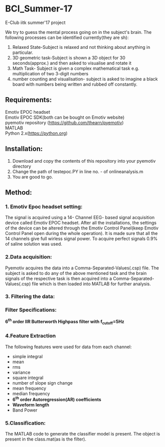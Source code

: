 # BCI_Summer-17
E-Club iitk summer'17 project

We try to guess the mental process going on in the subject's brain. The following processes can be identified currently(they are sh):
1. Relaxed State-Subject is relaxed and not thinking about anything in particular.
2. 3D geometric task-Subject is shown a 3D object for 30 seconds(approx.) and then asked to visualise and rotate it
3. Math Task- Subject is given a complex mathematical task e.g. multiplication of two 3-digit numbers
4. number counting and visualisation- subject is asked to imagine a black board with numbers being written and rubbed off constantly.


## Requirements:
Emotiv EPOC headset<br>
Emotiv EPOC SDK(both can be bought on Emotiv website)<br>
pyemotiv repository (https://github.com/thearn/pyemotiv)<br>
MATLAB<br>
Python 2.x(https://python.org)<br>

## Installation:
1. Download and copy the contents of this repository into your pyemotiv directory
2. Change the path of testepoc.PY in line no. - of onlineanalysis.m
3. You are good to go.

## Method:
### 1. Emotiv Epoc headset setting:
The signal is acquired using a 14- Channel EEG- based signal acquisition device called Emotiv EPOC headset. After all the installations, the settings of the device can be altered through the Emotiv Control Panel(keep Emotiv Control Panel open during the whole operation). It is made sure that all the 14 channels give full wirless signal power. To acquire perfect signals 0.9% of saline solution was used.<br>
### 2.Data acquisition:<br>
Pyemotiv acquires the data into a Comma-Separated-Values(.csp) file. The subject is asked to do any of the above mentioned task and the brain signals of the respective task is then acquired into a Comma-Separated-Values(.csp) file which is then loaded into MATLAB for further analysis.<br>
### 3. Filtering the data:<br>
### Filter Specifications:<br>
__6<sup>th</sup> order IIR Butterworth Highpass filter with f<sub>cutoff</sub>=5Hz__<br>
### 4.Feature Extraction<br>
The following features were used for data from each channel:<br>
* simple integral
* mean
* rms
* variance
* square integral
* number of slope sign change
* mean frequency
* median frequency
* __6<sup>th</sup> order Autoregression(AR) coefficients__
* __Waveform length__
* Band Power<br>

### 5.Classification:<br>
The MATLAB code to generate the classifier model is present. The object is present in the class.mat(as is the filter).

